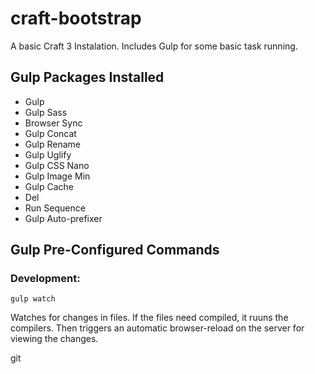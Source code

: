 # craft-bootstrap
A basic Craft 3 Instalation. Includes Gulp for some basic task running. 


## Gulp Packages Installed
- Gulp
- Gulp Sass
- Browser Sync
- Gulp Concat
- Gulp Rename
- Gulp Uglify
- Gulp CSS Nano
- Gulp Image Min
- Gulp Cache
- Del
- Run Sequence
- Gulp Auto-prefixer

## Gulp Pre-Configured Commands

### Development:
```
gulp watch
```
Watches for changes in files. If the files need compiled, it ruuns the compilers. Then triggers an automatic browser-reload on the server for viewing the changes.

git